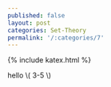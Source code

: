 ```yaml
---
published: false
layout: post
categories: Set-Theory
permalink: '/:categories/7'
---
```

{% include katex.html %}

hello \\( 3-5 \\)
